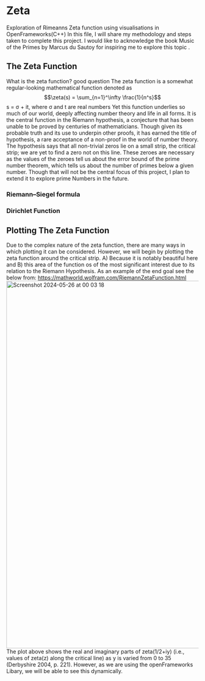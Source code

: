 # Zeta
Exploration of Rimeanns Zeta function using visualisations in OpenFrameworks(C++)
In this file, I will share my methodology and steps taken to complete this project.
I would like to acknowledge the book Music of the Primes by Marcus du Sautoy for inspiring me to explore this topic . 

## The Zeta Function ##
What is the zeta function? good question 
The zeta function is a somewhat regular-looking mathematical function denoted as 
$$\zeta(s) = \sum_{n=1}^\infty \frac{1}{n^s}$$
 s = σ + it, where σ and t are real numbers
Yet this function underlies so much of our world, deeply affecting number theory and life in all forms. 
It is the central function in the Riemann hypothesis, a conjecture that has been unable to be proved by centuries of mathematicians. 
Though given its probable truth and its use to underpin other proofs, it has earned the title of hypothesis, a rare acceptance of a non-proof in the world of number theory. 
The hypothesis says that all non-trivial zeros lie on a small strip, the critical strip; we are yet to find a zero not on this line. 
These zeroes are necessary as the values of the zeroes tell us about the error bound of the prime number theorem, which tells us about the number of primes below a given number.
Though that will not be the central focus of this project, I plan to extend it to explore prime Numbers in the future.


### Riemann–Siegel formula ###

### Dirichlet Function ###

## Plotting The Zeta Function ##
Due to the complex nature of the zeta function, there are many ways in which plotting it can be considered. However, we will begin by plotting the zeta function around the critical strip. A) Because it is notably beautiful here and B) this area of the function os of the most significant interest due to its relation to the Riemann Hypothesis. As an example of the end goal see the below from: https://mathworld.wolfram.com/RiemannZetaFunction.html 
<img width="960" alt="Screenshot 2024-05-26 at 00 03 18" src="https://github.com/Lambxx/Zeta/assets/71773712/98ba5ca3-1990-421f-90dd-20efff2d7057">
The plot above shows the real and imaginary parts of zeta(1/2+iy) (i.e., values of zeta(z) along the critical line) as y is varied from 0 to 35 (Derbyshire 2004, p. 221).
However, as we are using the openFrameworks Libary, we will be able to see this dynamically. 
